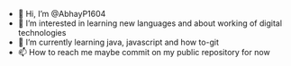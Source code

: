 - 👋 Hi, I’m @AbhayP1604
- 👀 I’m interested in learning new languages and about working of digital technologies
- 🌱 I’m currently learning java, javascript and how to-git
- 📫 How to reach me maybe commit on my public repository for now

<!---
AbhayP1604/AbhayP1604 is a ✨ special ✨ repository because its `README.md` (this file) appears on your GitHub profile.
You can click the Preview link to take a look at your changes.
--->

